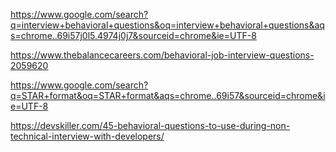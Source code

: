 
https://www.google.com/search?q=interview+behavioral+questions&oq=interview+behavioral+questions&aqs=chrome..69i57j0l5.4974j0j7&sourceid=chrome&ie=UTF-8

https://www.thebalancecareers.com/behavioral-job-interview-questions-2059620

https://www.google.com/search?q=STAR+format&oq=STAR+format&aqs=chrome..69i57&sourceid=chrome&ie=UTF-8

https://devskiller.com/45-behavioral-questions-to-use-during-non-technical-interview-with-developers/
